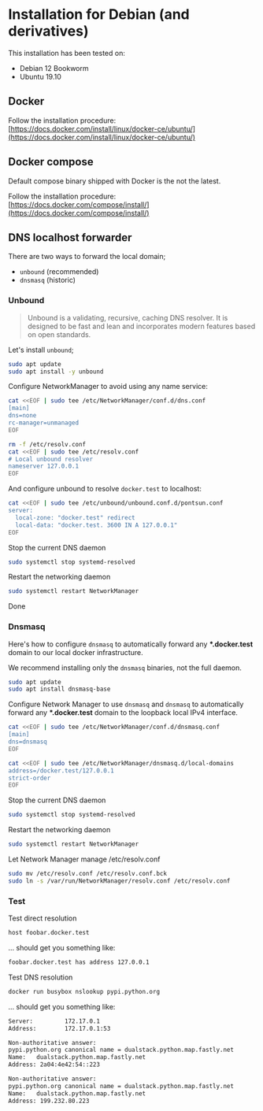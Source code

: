 # Installation for Debian (and derivatives)

This installation has been tested on:
* Debian 12 Bookworm
* Ubuntu 19.10

## Docker

Follow the installation procedure: [https://docs.docker.com/install/linux/docker-ce/ubuntu/](https://docs.docker.com/install/linux/docker-ce/ubuntu/)

## Docker compose

Default compose binary shipped with Docker is the not the latest.

Follow the installation procedure: [https://docs.docker.com/compose/install/](https://docs.docker.com/compose/install/)

## DNS localhost forwarder

There are two ways to forward the local domain;

* `unbound` (recommended)
* `dnsmasq` (historic)

### Unbound

> Unbound is a validating, recursive, caching DNS resolver. It is designed to be fast and lean and incorporates modern features based on open standards.

Let's install `unbound`;
```bash
sudo apt update
sudo apt install -y unbound
```

Configure NetworkManager to avoid using any name service:
```bash
cat <<EOF | sudo tee /etc/NetworkManager/conf.d/dns.conf
[main]
dns=none
rc-manager=unmanaged
EOF

rm -f /etc/resolv.conf
cat <<EOF | sudo tee /etc/resolv.conf
# Local unbound resolver
nameserver 127.0.0.1
EOF
```

And configure unbound to resolve `docker.test` to localhost:

```bash
cat <<EOF | sudo tee /etc/unbound/unbound.conf.d/pontsun.conf 
server:
  local-zone: "docker.test" redirect
  local-data: "docker.test. 3600 IN A 127.0.0.1"
EOF
```

Stop the current DNS daemon
```bash
sudo systemctl stop systemd-resolved
```

Restart the networking daemon
```bash
sudo systemctl restart NetworkManager
```

Done

### Dnsmasq

Here's how to configure `dnsmasq` to automatically forward any **\*.docker.test** domain to our
local docker infrastructure.

We recommend installing only the `dnsmasq` binaries, not the full daemon.
```bash
sudo apt update
sudo apt install dnsmasq-base
```

Configure Network Manager to use `dnsmasq` and `dnsmasq` to automatically forward any **\*.docker.test** domain to the loopback local IPv4 interface.
```bash
cat <<EOF | sudo tee /etc/NetworkManager/conf.d/dnsmasq.conf
[main]
dns=dnsmasq
EOF

cat <<EOF | sudo tee /etc/NetworkManager/dnsmasq.d/local-domains
address=/docker.test/127.0.0.1
strict-order
EOF
```

Stop the current DNS daemon
```bash
sudo systemctl stop systemd-resolved
```

Restart the networking daemon
```bash
sudo systemctl restart NetworkManager
```

Let Network Manager manage /etc/resolv.conf
```bash
sudo mv /etc/resolv.conf /etc/resolv.conf.bck
sudo ln -s /var/run/NetworkManager/resolv.conf /etc/resolv.conf
```

### Test

Test direct resolution
```bash
host foobar.docker.test
```
… should get you something like:
```bash
foobar.docker.test has address 127.0.0.1
```

Test DNS resolution
```bash
docker run busybox nslookup pypi.python.org
```
… should get you something like:
```bash
Server:         172.17.0.1
Address:        172.17.0.1:53

Non-authoritative answer:
pypi.python.org canonical name = dualstack.python.map.fastly.net
Name:   dualstack.python.map.fastly.net
Address: 2a04:4e42:54::223

Non-authoritative answer:
pypi.python.org canonical name = dualstack.python.map.fastly.net
Name:   dualstack.python.map.fastly.net
Address: 199.232.80.223
```
